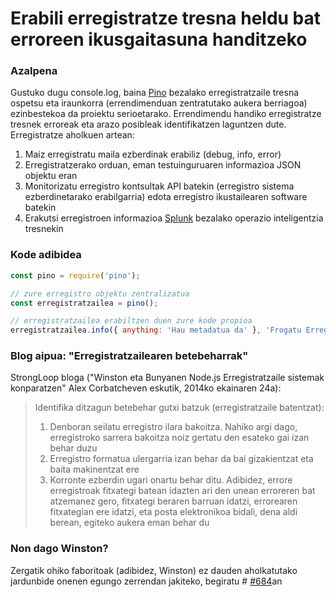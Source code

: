 # Erabili erregistratze tresna heldu bat erroreen ikusgaitasuna handitzeko

### Azalpena

Gustuko dugu console.log, baina [Pino][pino] bezalako erregistratzaile tresna ospetsu eta iraunkorra (errendimenduan zentratutako aukera berriagoa) ezinbestekoa da proiektu serioetarako. Errendimendu handiko erregistratze tresnek erroreak eta arazo posibleak identifikatzen laguntzen dute. Erregistratze aholkuen artean:

1. Maiz erregistratu maila ezberdinak erabiliz (debug, info, error)
2. Erregistratzerako orduan, eman testuinguruaren informazioa JSON objektu eran
3. Monitorizatu erregistro kontsultak API batekin (erregistro sistema ezberdinetarako erabilgarria) edota erregistro ikustailearen software batekin
4. Erakutsi erregistroen informazioa [Splunk][splunk] bezalako operazio inteligentzia tresnekin

[pino]: https://www.npmjs.com/package/pino
[splunk]: https://www.splunk.com/

### Kode adibidea

```JavaScript
const pino = require('pino');

// zure erregistro objektu zentralizatua
const erregistratzailea = pino();

// erregistratzailea erabiltzen duen zure kode propioa
erregistratzailea.info({ anything: 'Hau metadatua da' }, 'Frogatu Erregistro Mezua %s parametroren batekin', 'parametroren bat');
```

### Blog aipua: "Erregistratzailearen betebeharrak"

StrongLoop bloga ("Winston eta Bunyanen Node.js Erregistratzaile sistemak konparatzen" Alex Corbatcheven eskutik, 2014ko ekainaren 24a):

> Identifika ditzagun betebehar gutxi batzuk (erregistratzaile batentzat):
>
> 1. Denboran seilatu erregistro ilara bakoitza. Nahiko argi dago, erregistroko sarrera bakoitza noiz gertatu den esateko gai izan behar duzu
> 2. Erregistro formatua ulergarria izan behar da bai gizakientzat eta baita makinentzat ere
> 3. Korronte ezberdin ugari onartu behar ditu. Adibidez, errore erregistroak fitxategi batean idazten ari den unean erroreren bat atzemanez gero, fitxategi beraren barruan idatzi, errorearen fitxategian ere idatzi, eta posta elektronikoa bidali, dena aldi berean, egiteko aukera eman behar du

### Non dago Winston?

Zergatik ohiko faboritoak (adibidez, Winston) ez dauden aholkatutako jardunbide onenen egungo zerrendan jakiteko, begiratu # [#684][#684]an

[#684]: https://github.com/goldbergyoni/nodebestpractices/issues/684
